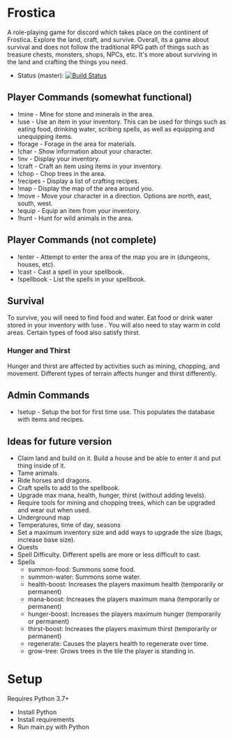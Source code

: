 # Frostica
A role-playing game for discord which takes place on the continent of Frostica. Explore the land, craft, and survive. Overall, its a game about survival and does not follow the traditional RPG path of things such as treasure chests, monsters, shops, NPCs, etc. It's more about surviving in the land and crafting the things you need.

* Status (master): [![Build Status](https://travis-ci.com/FrostMiser/Frostica.svg?branch=master)](https://travis-ci.com/FrostMiser/Frostica)

## Player Commands (somewhat functional)
* !mine - Mine for stone and minerals in the area.
* !use <item> - Use an item in your inventory. This can be used for things such as eating food, drinking water, scribing
 spells, as well as equipping and unequipping items.
* !forage - Forage in the area for materials.
* !char - Show information about your character.
* !inv - Display your inventory.
* !craft <item> - Craft an item using items in your inventory.
* !chop - Chop trees in the area.
* !recipes - Display a list of crafting recipes.
* !map - Display the map of the area around you.
* !move <direction> - Move your character in a direction. Options are north, east, south, west.
* !equip <item> - Equip an item from your inventory.
* !hunt - Hunt for wild animals in the area.

## Player Commands (not complete)
* !enter - Attempt to enter the area of the map you are in (dungeons, houses, etc).
* !cast <spell> - Cast a spell in your spellbook.
* !spellbook - List the spells in your spellbook.

## Survival
To survive, you will need to find food and water. Eat food or drink water stored in your inventory with !use <item>. 
You will also need to stay warm in cold areas. Certain types of food also satisfy thirst.

### Hunger and Thirst
Hunger and thirst are affected by activities such as mining, chopping, and movement. Different types of terrain affects 
hunger and thirst differently.

## Admin Commands
* !setup - Setup the bot for first time use. This populates the database with items and recipes.


## Ideas for future version
* Claim land and build on it. Build a house and be able to enter it and put thing inside of it.
* Tame animals.
* Ride horses and dragons.
* Craft spells to add to the spellbook.
* Upgrade max mana, health, hunger, thirst (without adding levels).
* Require tools for mining and chopping trees, which can be upgraded and wear out when used.
* Underground map
* Temperatures, time of day, seasons
* Set a maximum inventory size and add ways to upgrade the size (bags, increase base size).
* Quests
* Spell Difficulty. Different spells are more or less difficult to cast.
* Spells
   - summon-food: Summons some food.
   - summon-water: Summons some water.
   - health-boost: Increases the players maximum health (temporarily or permanent)
   - mana-boost: Increases the players maximum mana (temporarily or permanent)
   - hunger-boost: Increases the players maximum hunger (temporarily or permanent)
   - thirst-boost: Increases the players maximum thirst (temporarily or permanent)
   - regenerate: Causes the players health to regenerate over time.
   - grow-tree: Grows trees in the tile the player is standing in.

# Setup
Requires Python 3.7+
* Install Python
* Install requirements
* Run main.py with Python